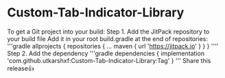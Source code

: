 # Custom-Tab-Indicator-Library
To get a Git project into your build:
Step 1. Add the JitPack repository to your build file
Add it in your root build.gradle at the end of repositories:
'''gradle
	allprojects {
		repositories {
			...
			maven { url 'https://jitpack.io' }
		}
	}
''''
Step 2. Add the dependency
'''gradle
	dependencies {
	        implementation 'com.github.utkarshxf:Custom-Tab-Indicator-Library:Tag'
	}
'''
Share this release👍
